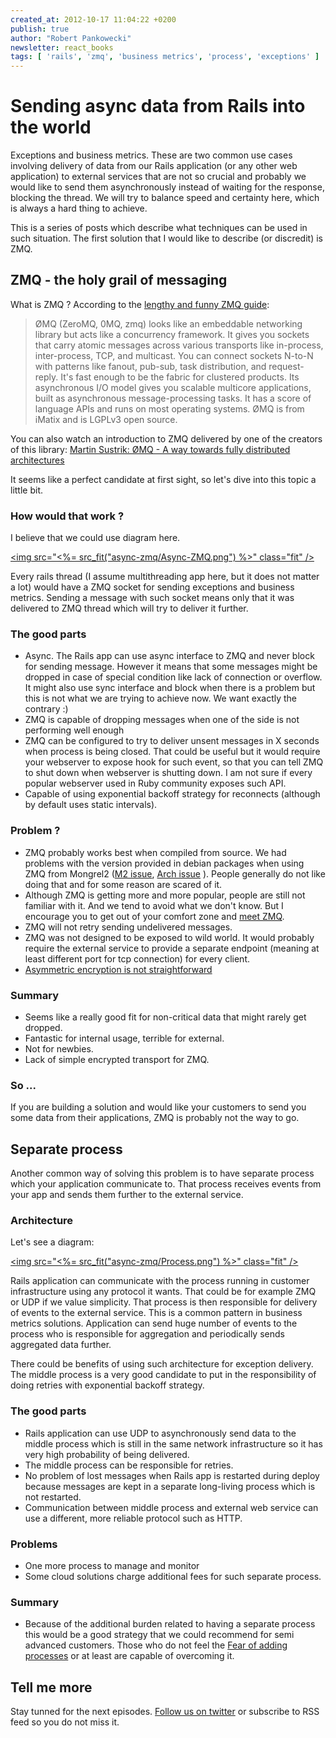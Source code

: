 ```yaml
---
created_at: 2012-10-17 11:04:22 +0200
publish: true
author: "Robert Pankowecki"
newsletter: react_books
tags: [ 'rails', 'zmq', 'business metrics', 'process', 'exceptions' ]
---
```


# Sending async data from Rails into the world

Exceptions and business metrics. These are two common use cases involving
delivery of data from our Rails application (or any other web application)
to external services that are
not so crucial and probably we would like to send them asynchronously instead
of waiting for the response, blocking the thread. We will try to balance
speed and certainty here, which is always a hard thing to achieve.

This is a series of posts which describe what techniques can be used in such
situation. The first solution that I would like to describe (or discredit) is
ZMQ.

<!-- more -->

## ZMQ - the holy grail of messaging

What is ZMQ ? According to the
[lengthy and funny ZMQ guide](http://zguide.zeromq.org/page:all):

> ØMQ (ZeroMQ, 0MQ, zmq) looks like an embeddable networking library but acts
> like a concurrency framework. It gives you sockets that carry atomic messages
> across various transports like in-process, inter-process, TCP, and multicast.
> You can connect sockets N-to-N with patterns like fanout, pub-sub, task
> distribution, and request-reply. It's fast enough to be the fabric for
> clustered products. Its asynchronous I/O model gives you scalable multicore
> applications, built as asynchronous message-processing tasks. It has a score
> of language APIs and runs on most operating systems. ØMQ is from iMatix
> and is LGPLv3 open source.

You can also watch an introduction to ZMQ delivered by one of the creators of
this library: [Martin Sustrik: ØMQ - A way towards fully distributed architectures](http://www.youtube.com/watch?v=RcfT3b79UYM)

It seems like a perfect candidate at first sight, so let's dive into this topic a little bit.

### How would that work ?

I believe that we could use diagram here.

<a href="/assets/images/async-zmq/Async-ZMQ.png" rel="lightbox"><img src="<%= src_fit("async-zmq/Async-ZMQ.png") %>" class="fit" /></a>

Every rails thread (I assume multithreading app here, but it does not matter
a lot) would have a ZMQ socket for sending exceptions and business metrics. Sending
a message with such socket means only that it was delivered to ZMQ thread
which will try to deliver it further.

### The good parts

* Async. The Rails app can use async interface to ZMQ and never block for sending message.
However it means that some messages might be dropped in case of special condition like
lack of connection or overflow. It might also use sync interface and block when there
is a problem but this is not what we are trying to achieve now. We want exactly
the contrary :)
* ZMQ is capable of dropping messages when one of the side is not performing well enough
* ZMQ can be configured to try to deliver unsent messages in X seconds when
process is being closed. That could be useful but it would require your webserver to
expose hook for such event, so that you can tell ZMQ to shut down when
webserver is shutting down. I am not sure if every popular webserver used in Ruby community
exposes such API.
* Capable of using exponential backoff strategy for reconnects (although by default
uses static intervals).

### Problem ?

* ZMQ probably works best when compiled from source. We had problems with the
version provided in debian packages when using ZMQ from Mongrel2
([M2 issue](https://github.com/zedshaw/mongrel2/issues/78), 
[Arch issue](https://bugs.archlinux.org/task/29761)
). People generally do not like doing that and for some reason are scared of it.
* Although ZMQ is getting more and more popular, people are still not
familiar with it. And we tend to avoid what we don't know. But I encourage
you to get out of your comfort zone and [meet ZMQ](http://zguide.zeromq.org/page:all).
* ZMQ will not retry sending undelivered messages.
* ZMQ was not designed to be exposed to wild world. It would probably require
the external service to provide a separate endpoint (meaning at least different
port for tcp connection) for every client.
* [Asymmetric encryption is not straightforward](http://www.riskcompletefailure.com/2012/09/tls-and-zeromq.html)

### Summary

* Seems like a really good fit for non-critical data that might rarely get dropped.
* Fantastic for internal usage, terrible for external.
* Not for newbies.
* Lack of simple encrypted transport for ZMQ.

### So ...

If you are building a solution and would like your customers to
send you some data from their applications, ZMQ is probably not the way to go.

## Separate process

Another common way of solving this problem is to have separate process which
your application communicate to. That process receives events from your app
and sends them further to the external service.

### Architecture

Let's see a diagram:

<a href="/assets/images/async-zmq/Process.png" rel="lightbox"><img src="<%= src_fit("async-zmq/Process.png") %>" class="fit" /></a>

Rails application can communicate with the process running in customer
infrastructure using any protocol it wants. That could be for example
ZMQ or UDP if we value simplicity. That process is then responsible for
delivery of events to the external service. This
is a common pattern in business metrics solutions. Application can send
huge number of events to the process who is responsible for aggregation
and periodically sends aggregated data further.

There could be benefits of using such architecture for exception
delivery. The middle process is a very good candidate to put in the
responsibility of doing retries with exponential backoff strategy.

### The good parts

* Rails application can use UDP to asynchronously send data to the 
middle process which is still in the same network infrastructure so
it has very high probability of being delivered.
* The middle process can be responsible for retries.
* No problem of lost messages when Rails app is restarted during deploy
because messages are kept in a separate long-living process
which is not restarted.
* Communication between middle process and external web service can
use a different, more reliable protocol such as HTTP.

### Problems

* One more process to manage and monitor
* Some cloud solutions charge additional fees for such
separate process.

### Summary

* Because of the additional burden related to having a separate
process this would be a good strategy that we could recommend for
semi advanced customers. Those who do not feel the [Fear of adding processes](http://www.youtube.com/watch?v=BYmHOF58bDY)
or at least are capable of overcoming it.

## Tell me more

Stay tunned for the next episodes. [Follow us on twitter](https://twitter.com/arkency)
or subscribe to RSS feed so you do not miss it.
